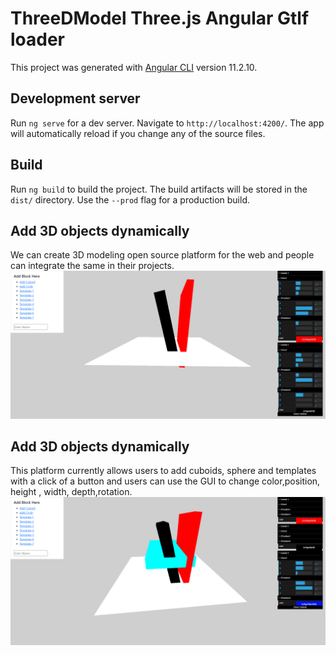 # ThreeDModel Three.js Angular Gtlf loader

This project was generated with [Angular CLI](https://github.com/angular/angular-cli) version 11.2.10.

## Development server

Run `ng serve` for a dev server. Navigate to `http://localhost:4200/`. The app will automatically reload if you change any of the source files.

## Build

Run `ng build` to build the project. The build artifacts will be stored in the `dist/` directory. Use the `--prod` flag for a production build.

## Add 3D objects dynamically
We can create 3D modeling open source platform for the web and people can integrate the same in their projects.
![Alt text](ss/ss1.png "2 Cubiods")


## Add 3D objects dynamically
This platform currently allows users to add cuboids, sphere and templates with a click of a button and users can use the GUI to change color,position, height , width, depth,rotation.
![Alt text](ss/ss2.png "3 Cubiods")
